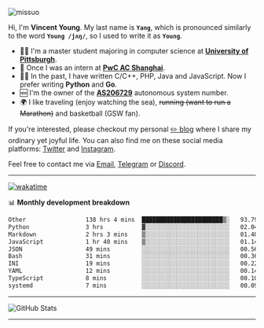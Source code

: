 <p align="left"> <img src="https://komarev.com/ghpvc/?username=missuo&label=Profile%20views&color=0e75b6&style=flat" alt="missuo" /> </p>


Hi, I'm **Vincent Young**. My last name is **`Yang`**, which is pronounced similarly to the word **`Young /jʌŋ/`**, so I used to write it as **`Young`**. 

-  👨‍🎓 I'm a master student majoring in computer science at [**University of Pittsburgh**](https://www.pitt.edu).
-  💼 Once I was an intern at **[PwC AC Shanghai](https://www.linkedin.com/company/pwc-ac-shanghai/)**.
-  👨‍💻 In the past, I have written C/C++, PHP, Java and JavaScript. Now I prefer writing **Python** and **Go**.
-  🆕 I'm the owner of the **[AS206729](https://bgp.tools/AS206729)** autonomous system number.
-  🌍 I like traveling (enjoy watching the sea), ~~running (want to run a Marathon)~~ and basketball (GSW fan).

If you're interested, please checkout my personal [✏️ blog](https://missuo.me/) where I share my ordinary yet joyful life. You can also find me on these social media platforms: [Twitter](https://twitter.com/m1ssuo) and [Instagram](https://www.instagram.com/m1ssuo).

Feel free to contact me via <a href="mailto:i@yyt.moe">Email</a>, [Telegram](https://t.me/missuo) or [Discord](https://discordapp.com/users/missuo#7448).

-------

[![wakatime](https://wakatime.com/badge/user/c13cd961-40ca-417a-afb6-1f9ea8ac295c.svg)](https://wakatime.com/@missuo)

📊 **Monthly development breakdown**
<!--START_SECTION:waka-->

```txt
Other                 138 hrs 4 mins  ███████████████████████▒░   93.79 %
Python                3 hrs           ▓░░░░░░░░░░░░░░░░░░░░░░░░   02.04 %
Markdown              2 hrs 3 mins    ▒░░░░░░░░░░░░░░░░░░░░░░░░   01.40 %
JavaScript            1 hr 40 mins    ▒░░░░░░░░░░░░░░░░░░░░░░░░   01.14 %
JSON                  49 mins         ░░░░░░░░░░░░░░░░░░░░░░░░░   00.56 %
Bash                  31 mins         ░░░░░░░░░░░░░░░░░░░░░░░░░   00.36 %
INI                   19 mins         ░░░░░░░░░░░░░░░░░░░░░░░░░   00.22 %
YAML                  12 mins         ░░░░░░░░░░░░░░░░░░░░░░░░░   00.14 %
TypeScript            8 mins          ░░░░░░░░░░░░░░░░░░░░░░░░░   00.10 %
systemd               7 mins          ░░░░░░░░░░░░░░░░░░░░░░░░░   00.09 %
```

<!--END_SECTION:waka-->

-------

![GitHub Stats](https://github-readme-stats-opal-alpha-76.vercel.app/api?username=missuo&show_icons=true&theme=transparent)

-------

